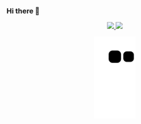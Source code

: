 ### Hi there 👋

<div align="center">
  <a href="https://github.com/JustAWaifuHunter">
    <img height="150em" src="https://github-readme-stats.vercel.app/api?username=JustAWaifuHunter&count_private=true&include_all_commits=true&show_icons=true&theme=dracula&hide_border=false&show_owner=true"/>
    <img height="150em" src="https://github-readme-stats.vercel.app/api/top-langs/?username=JustAWaifuHunter&theme=dracula&hide_border=false&&layout=compact"/>
  </a>
</div>

<div align="center">

  ![Snake animation](https://github.com/JustAWaifuHunter/JustAWaifuHunter/blob/output/github-contribution-grid-snake.svg)
  
</div>
<!--
**JustAWaifuHunter/JustAWaifuHunter** is a ✨ _special_ ✨ repository because its `README.md` (this file) appears on your GitHub profile.

Here are some ideas to get you started:

- 🔭 I’m currently working on ...
- 🌱 I’m currently learning ...
- 👯 I’m looking to collaborate on ...
- 🤔 I’m looking for help with ...
- 💬 Ask me about ...
- 📫 How to reach me: ...
- 😄 Pronouns: ...
- ⚡ Fun fact: ...
-->

